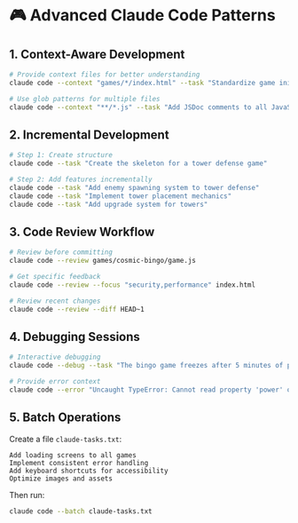 # 🎮 Advanced Claude Code Patterns

## 1. Context-Aware Development

```bash
# Provide context files for better understanding
claude code --context "games/*/index.html" --task "Standardize game initialization across all games"

# Use glob patterns for multiple files
claude code --context "**/*.js" --task "Add JSDoc comments to all JavaScript functions"
```

## 2. Incremental Development

```bash
# Step 1: Create structure
claude code --task "Create the skeleton for a tower defense game"

# Step 2: Add features incrementally
claude code --task "Add enemy spawning system to tower defense"
claude code --task "Implement tower placement mechanics"
claude code --task "Add upgrade system for towers"
```

## 3. Code Review Workflow

```bash
# Review before committing
claude code --review games/cosmic-bingo/game.js

# Get specific feedback
claude code --review --focus "security,performance" index.html

# Review recent changes
claude code --review --diff HEAD~1
```

## 4. Debugging Sessions

```bash
# Interactive debugging
claude code --debug --task "The bingo game freezes after 5 minutes of play"

# Provide error context
claude code --error "Uncaught TypeError: Cannot read property 'power' of undefined at game.js:142"
```

## 5. Batch Operations

Create a file `claude-tasks.txt`:
```
Add loading screens to all games
Implement consistent error handling
Add keyboard shortcuts for accessibility
Optimize images and assets
```

Then run:
```bash
claude code --batch claude-tasks.txt
```